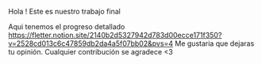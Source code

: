 Hola ! Este es nuestro trabajo final

Aqui tenemos el progreso detallado <br>
https://fletter.notion.site/2140b2d5327942d783d00ecce171f350?v=2528cd013c6c47859db2da4a5f07bb02&pvs=4
Me gustaria que dejaras tu opinión. Cualquier contribución se agradece <3
